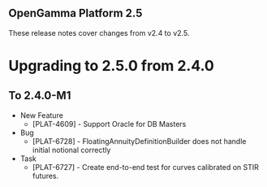 OpenGamma Platform 2.5
----------------------

These release notes cover changes from v2.4 to v2.5.

Upgrading to 2.5.0 from 2.4.0
=============================


To 2.4.0-M1
-----------

* New Feature
    * [PLAT-4609] - Support Oracle for DB Masters
* Bug
    * [PLAT-6728] - FloatingAnnuityDefinitionBuilder does not handle initial notional correctly
* Task
    * [PLAT-6727] - Create end-to-end test for curves calibrated on STIR futures.


